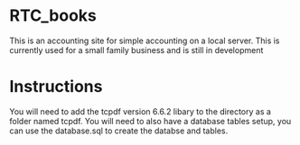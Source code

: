# RTC_books
This is an accounting site for simple accounting on a local server. This is currently used for a small family business and is still in development

# Instructions
You will need to add the tcpdf version 6.6.2 libary to the directory as a folder named tcpdf.
You will need to also have a database tables setup, you can use the database.sql to create the databse and tables.

